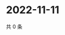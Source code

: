 # 2022-11-11

共 0 条

<!-- BEGIN WEIBO -->
<!-- 最后更新时间 Fri Nov 11 2022 01:19:33 GMT+0800 (China Standard Time) -->

<!-- END WEIBO -->
